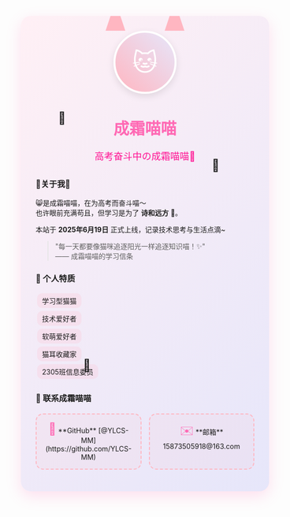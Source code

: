 <div style="position:relative;padding-top:60px;background:linear-gradient(135deg,#fff0f5,#e6e6fa);padding:30px;border-radius:20px;box-shadow:0 10px 30px rgba(255,105,180,0.2);overflow:hidden;">

  <!-- 猫耳装饰 -->
  <div style="position:absolute;top:-30px;left:50%;transform:translateX(-50%);display:flex;gap:80px;">
    <div style="width:40px;height:60px;background:#ffb6c1;clip-path:polygon(50% 0%,0% 100%,100% 100%);"></div>
    <div style="width:40px;height:60px;background:#ffb6c1;clip-path:polygon(50% 0%,0% 100%,100% 100%);"></div>
  </div>

  <!-- 头像+标题 -->
  <div style="text-align:center;margin-bottom:30px;">
    <div style="width:120px;height:120px;border-radius:50%;background:linear-gradient(45deg,#ffb6c1,#e6e6fa);margin:0 auto 15px;display:flex;align-items:center;justify-content:center;font-size:50px;color:white;border:4px solid white;box-shadow:0 5px 15px rgba(0,0,0,0.1);">🐱</div>
    <h1 style="font-size:2rem;color:#ff69b4;">成霜喵喵</h1>
    <p style="font-size:1.2rem;color:#ff1493;">高考奋斗中の成霜喵喵🐾</p>
  </div>

  ###  🐾关于我🐾
  😸是成霜喵喵，在为高考而奋斗喵～  
  也许眼前充满苟且，但学习是为了 **诗和远方** 🐾。  

  本站于 **2025年6月19日** 正式上线，记录技术思考与生活点滴~  

  > "每一天都要像猫咪追逐阳光一样追逐知识喵！✨"  
  > —— 成霜喵喵的学习信条  


  ### 🌸 个人特质  
  <span style="background:rgba(255,182,193,0.2);padding:5px 10px;border-radius:10px;margin:3px;display:inline-block;">学习型猫猫</span>  
  <span style="background:rgba(255,182,193,0.2);padding:5px 10px;border-radius:10px;margin:3px;display:inline-block;">技术爱好者</span>  
  <span style="background:rgba(255,182,193,0.2);padding:5px 10px;border-radius:10px;margin:3px;display:inline-block;">软萌爱好者</span>  
  <span style="background:rgba(255,182,193,0.2);padding:5px 10px;border-radius:10px;margin:3px;display:inline-block;">猫耳收藏家</span>  
  <span style="background:rgba(255,182,193,0.2);padding:5px 10px;border-radius:10px;margin:3px;display:inline-block;">2305班信息委员</span>  


  ### 📮 联系成霜喵喵  
  <div style="display:grid;grid-template-columns:repeat(auto-fit,minmax(200px,1fr));gap:15px;margin-top:20px;">
    <div style="background:rgba(255,182,193,0.1);border:2px dashed #ffb6c1;border-radius:15px;padding:15px;text-align:center;">
      <span style="font-size:24px;color:#ff69b4;">🐾</span>  
      **GitHub**  
      [@YLCS-MM](https://github.com/YLCS-MM)
    </div>
    <div style="background:rgba(255,182,193,0.1);border:2px dashed #ffb6c1;border-radius:15px;padding:15px;text-align:center;">
      <span style="font-size:24px;color:#ff69b4;">✉️</span>  
      **邮箱**  
      15873505918@163.com
    </div>
  </div>

  <!-- 漂浮猫爪动画 -->
  <span class="float-paw" style="position:absolute;top:20%;left:15%;font-size:24px;">🐾</span>
  <span class="float-paw" style="position:absolute;top:30%;right:20%;font-size:24px;">🐾</span>
  <span class="float-paw" style="position:absolute;bottom:25%;left:25%;font-size:24px;">🐾</span>

  <!-- 猫尾巴装饰 -->
  <div style="position:absolute;bottom:-100px;right:-30px;width:150px;height:250px;background:#ffb6c1;border-radius:50% 0 0 50%;transform:rotate(45deg);opacity:0.3;z-index:-1;"></div>

  <style>
    @keyframes float {
      0% { transform: translateY(0); }
      50% { transform: translateY(-8px); }
      100% { transform: translateY(0); }
    }
    .float-paw {
      display: inline-block;
      animation: float 3s infinite ease-in-out;
    }
    .float-paw:nth-child(1) { animation-delay: 0s; }
    .float-paw:nth-child(2) { animation-delay: 1s; }
    .float-paw:nth-child(3) { animation-delay: 2s; }
  </style>
</div>
